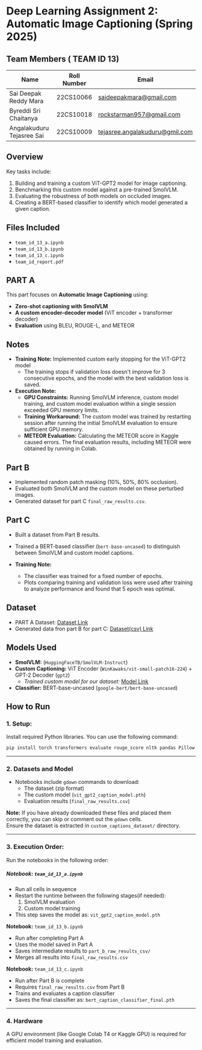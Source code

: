 # **Deep Learning Assignment 2: Automatic Image Captioning** (Spring 2025)

## Team Members ( TEAM ID 13)

| Name                     | Roll Number | Email                          |
|--------------------------|-------------|--------------------------------|
| Sai Deepak Reddy Mara    | 22CS10066   | saideepakmara@gmail.com        | 
| Byreddi Sri Chaitanya    | 22CS10018   | rockstarman957@gmail.com       |
| Angalakuduru Tejasree Sai| 22CS10009   | tejasree.angalakuduru@gmil.com |   


## Overview

Key tasks include:
1.  Building and training a custom ViT-GPT2 model for image captioning.
2.  Benchmarking this custom model against a pre-trained SmolVLM.
3.  Evaluating the robustness of both models on occluded images.
4.  Creating a BERT-based classifier to identify which model generated a given caption.

## Files Included

- `team_id_13_a.ipynb`
- `team_id_13_b.ipynb`
- `team_id_13_c.ipynb`
- `team_id_report.pdf`

## PART A

This part focuses on **Automatic Image Captioning** using:
- **Zero-shot captioning with SmolVLM**
- **A custom encoder-decoder model** (ViT encoder + transformer decoder)
- **Evaluation** using BLEU, ROUGE-L, and METEOR

## Notes

* **Training Note:** 
Implemented custom early stopping for the ViT-GPT2 model
    * The training stops if validation loss doesn't improve for 3 consecutive epochs, and the model with the best validation loss is saved.
* **Execution Note:** 
    * **GPU Constraints:** Running SmolVLM inference, custom model training, and custom model evaluation within a single session exceeded GPU memory limits.
    * **Training Workaround:** The custom model was trained by restarting session after running the initial SmolVLM evaluation to ensure sufficient GPU memory.
    * **METEOR Evaluation:** Calculating the METEOR score in Kaggle caused errors. The final evaluation results, including METEOR were obtained by running in Colab.

## Part B

* Implemented random patch masking (10%, 50%, 80% occlusion). 
* Evaluated both SmolVLM and the custom model on these perturbed images. 
* Generated dataset for part C `final_raw_results.csv`.

## Part C

* Built a dataset from Part B results. 
* Trained a BERT-based classifier (`bert-base-uncased`) to distinguish between SmolVLM and custom model captions.

* **Training Note:** 
   * The classifier was trained for a fixed number of epochs. 
   * Plots comparing training and validation loss were used after training to analyze performance and found that 5 epoch was optimal.

## Dataset

* PART A Dataset: [Dataset Link](https://drive.google.com/file/d/1-4zt018qT1M85m1X0v95C9-a6_6YelIQ/view?usp=drive_link)
* Generated data fron part B for part C: [Dataset(csv) Link](https://drive.google.com/file/d/11KSaN3uj2--eOkvLfMRtFDxxCioPHnVD/view?usp=drive_link)


## Models Used

* **SmolVLM:** (`HuggingFaceTB/SmolVLM-Instruct`)
* **Custom Captioning:** ViT Encoder (`WinKawaks/vit-small-patch16-224`) + GPT-2 Decoder (`gpt2`)
    * *Trained custom model for our dataset:* [Model Link](https://drive.google.com/file/d/1IS_jKcD0ginPrwo-OY14DutAsRF7cuMt/view?usp=drive_link)
* **Classifier:** BERT-base-uncased (`google-bert/bert-base-uncased`)

## How to Run

### 1.  **Setup:**
Install required Python libraries. You can use the following command:
   ```bash
   pip install torch transformers evaluate rouge_score nltk pandas Pillow gdown matplotlib scikit-learn tqdm
   ```
---
### 2. **Datasets and Model**

- Notebooks include `gdown` commands to download:
  - The dataset (zip format)
  - The custom model (`vit_gpt2_caption_model.pth`)
  - Evaluation results (`final_raw_results.csv`)

**Note:** If you have already downloaded these files and placed them correctly, you can skip or comment out the `gdown` cells.  
Ensure the dataset is extracted in `custom_captions_dataset/` directory.

---
### 3.  **Execution Order:**

Run the notebooks in the following order:
##### **Notebook:** `team_id_13_a.ipynb`

- Run all cells in sequence
- Restart the runtime between the following stages(if needed):
  1. SmolVLM evaluation  
  2. Custom model training  
- This step saves the model as: `vit_gpt2_caption_model.pth`

**Notebook:** `team_id_13_b.ipynb`

- Run after completing Part A
- Uses the model saved in Part A
- Saves intermediate results to `part_b_raw_results_csv/`
- Merges all results into `final_raw_results.csv`

**Notebook:** `team_id_13_c.ipynb`

- Run after Part B is complete
- Requires `final_raw_results.csv` from Part B
- Trains and evaluates a caption classifier
- Saves the final classifier as: `bert_caption_classifier_final.pth`
---
### 4.  **Hardware** 
A GPU environment (like Google Colab T4 or Kaggle GPU) is required for efficient model training and evaluation.